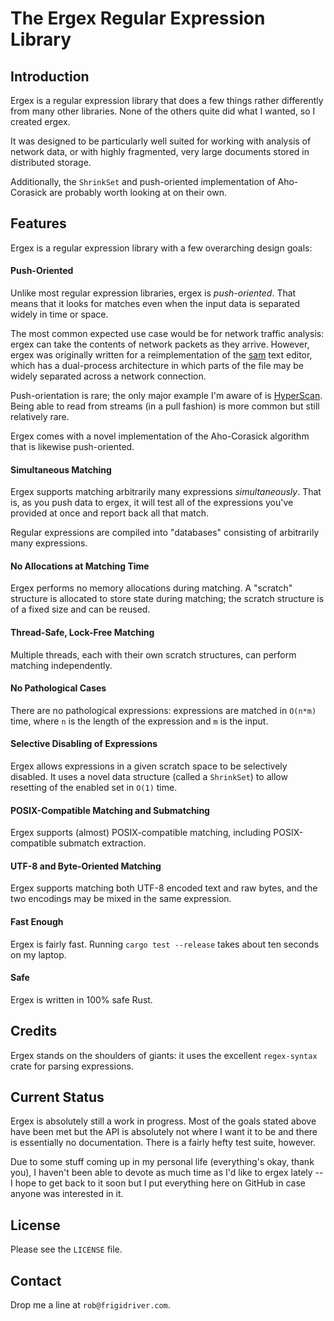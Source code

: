 # The Ergex Regular Expression Library

## Introduction
Ergex is a regular expression library that does a few things rather differently
from many other libraries. None of the others quite did what I wanted, so I
created ergex.

It was designed to be particularly well suited for working with analysis of
network data, or with highly fragmented, very large documents stored in
distributed storage.

Additionally, the `ShrinkSet` and push-oriented implementation of Aho-Corasick
are probably worth looking at on their own.

## Features
Ergex is a regular expression library with a few overarching design goals:

#### Push-Oriented
Unlike most regular expression libraries, ergex is *push-oriented*.
That means that it looks for matches even when the input data is separated
widely in time or space.

The most common expected use case would be for network traffic analysis:
ergex can take the contents of network packets as they arrive.
However, ergex was originally written for a reimplementation of the
[sam](https://github.com/deadpixi/sam) text editor, which has a dual-process
architecture in which parts of the file may be widely separated across a
network connection.

Push-orientation is rare; the only major example I'm aware of is
[HyperScan](https://hyperscan.io). Being able to read from streams (in a
pull fashion) is more common but still relatively rare.

Ergex comes with a novel implementation of the Aho-Corasick algorithm that
is likewise push-oriented.

#### Simultaneous Matching
Ergex supports matching arbitrarily many expressions *simultaneously*.
That is, as you push data to ergex, it will test all of the expressions
you've provided at once and report back all that match.

Regular expressions are compiled into "databases" consisting of arbitrarily
many expressions.

#### No Allocations at Matching Time
Ergex performs no memory allocations during matching.
A "scratch" structure is allocated to store state during matching;
the scratch structure is of a fixed size and can be reused.

#### Thread-Safe, Lock-Free Matching
Multiple threads, each with their own scratch structures, can perform
matching independently.

#### No Pathological Cases
There are no pathological expressions: expressions are matched in
`O(n*m)` time, where `n` is the length of the expression and `m` is the
input.

#### Selective Disabling of Expressions
Ergex allows expressions in a given scratch space to be selectively disabled.
It uses a novel data structure (called a `ShrinkSet`) to allow resetting of the
enabled set in `O(1)` time.

#### POSIX-Compatible Matching and Submatching
Ergex supports (almost) POSIX-compatible matching, including
POSIX-compatible submatch extraction.

#### UTF-8 and Byte-Oriented Matching
Ergex supports matching both UTF-8 encoded text and raw bytes, and the
two encodings may be mixed in the same expression.

#### Fast Enough
Ergex is fairly fast. Running `cargo test --release` takes about ten seconds on
my laptop.

#### Safe
Ergex is written in 100% safe Rust.

## Credits
Ergex stands on the shoulders of giants: it uses the excellent `regex-syntax` crate
for parsing expressions.

## Current Status
Ergex is absolutely still a work in progress. Most of the goals stated above have been
met but the API is absolutely not where I want it to be and there is essentially no
documentation. There is a fairly hefty test suite, however.

Due to some stuff coming up in my personal life (everything's okay, thank you), I haven't
been able to devote as much time as I'd like to ergex lately -- I hope to get back to it
soon but I put everything here on GitHub in case anyone was interested in it.

## License
Please see the `LICENSE` file.

## Contact
Drop me a line at `rob@frigidriver.com`.